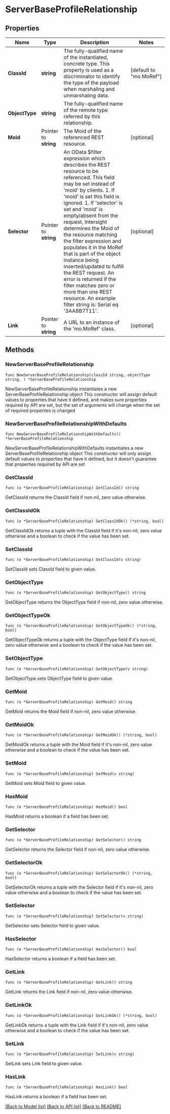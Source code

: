# ServerBaseProfileRelationship

## Properties

Name | Type | Description | Notes
------------ | ------------- | ------------- | -------------
**ClassId** | **string** | The fully-qualified name of the instantiated, concrete type. This property is used as a discriminator to identify the type of the payload when marshaling and unmarshaling data. | [default to "mo.MoRef"]
**ObjectType** | **string** | The fully-qualified name of the remote type referred by this relationship. | 
**Moid** | Pointer to **string** | The Moid of the referenced REST resource. | [optional] 
**Selector** | Pointer to **string** | An OData $filter expression which describes the REST resource to be referenced. This field may be set instead of &#39;moid&#39; by clients. 1. If &#39;moid&#39; is set this field is ignored. 1. If &#39;selector&#39; is set and &#39;moid&#39; is empty/absent from the request, Intersight determines the Moid of the resource matching the filter expression and populates it in the MoRef that is part of the object instance being inserted/updated to fulfill the REST request. An error is returned if the filter matches zero or more than one REST resource. An example filter string is: Serial eq &#39;3AA8B7T11&#39;. | [optional] 
**Link** | Pointer to **string** | A URL to an instance of the &#39;mo.MoRef&#39; class. | [optional] 

## Methods

### NewServerBaseProfileRelationship

`func NewServerBaseProfileRelationship(classId string, objectType string, ) *ServerBaseProfileRelationship`

NewServerBaseProfileRelationship instantiates a new ServerBaseProfileRelationship object
This constructor will assign default values to properties that have it defined,
and makes sure properties required by API are set, but the set of arguments
will change when the set of required properties is changed

### NewServerBaseProfileRelationshipWithDefaults

`func NewServerBaseProfileRelationshipWithDefaults() *ServerBaseProfileRelationship`

NewServerBaseProfileRelationshipWithDefaults instantiates a new ServerBaseProfileRelationship object
This constructor will only assign default values to properties that have it defined,
but it doesn't guarantee that properties required by API are set

### GetClassId

`func (o *ServerBaseProfileRelationship) GetClassId() string`

GetClassId returns the ClassId field if non-nil, zero value otherwise.

### GetClassIdOk

`func (o *ServerBaseProfileRelationship) GetClassIdOk() (*string, bool)`

GetClassIdOk returns a tuple with the ClassId field if it's non-nil, zero value otherwise
and a boolean to check if the value has been set.

### SetClassId

`func (o *ServerBaseProfileRelationship) SetClassId(v string)`

SetClassId sets ClassId field to given value.


### GetObjectType

`func (o *ServerBaseProfileRelationship) GetObjectType() string`

GetObjectType returns the ObjectType field if non-nil, zero value otherwise.

### GetObjectTypeOk

`func (o *ServerBaseProfileRelationship) GetObjectTypeOk() (*string, bool)`

GetObjectTypeOk returns a tuple with the ObjectType field if it's non-nil, zero value otherwise
and a boolean to check if the value has been set.

### SetObjectType

`func (o *ServerBaseProfileRelationship) SetObjectType(v string)`

SetObjectType sets ObjectType field to given value.


### GetMoid

`func (o *ServerBaseProfileRelationship) GetMoid() string`

GetMoid returns the Moid field if non-nil, zero value otherwise.

### GetMoidOk

`func (o *ServerBaseProfileRelationship) GetMoidOk() (*string, bool)`

GetMoidOk returns a tuple with the Moid field if it's non-nil, zero value otherwise
and a boolean to check if the value has been set.

### SetMoid

`func (o *ServerBaseProfileRelationship) SetMoid(v string)`

SetMoid sets Moid field to given value.

### HasMoid

`func (o *ServerBaseProfileRelationship) HasMoid() bool`

HasMoid returns a boolean if a field has been set.

### GetSelector

`func (o *ServerBaseProfileRelationship) GetSelector() string`

GetSelector returns the Selector field if non-nil, zero value otherwise.

### GetSelectorOk

`func (o *ServerBaseProfileRelationship) GetSelectorOk() (*string, bool)`

GetSelectorOk returns a tuple with the Selector field if it's non-nil, zero value otherwise
and a boolean to check if the value has been set.

### SetSelector

`func (o *ServerBaseProfileRelationship) SetSelector(v string)`

SetSelector sets Selector field to given value.

### HasSelector

`func (o *ServerBaseProfileRelationship) HasSelector() bool`

HasSelector returns a boolean if a field has been set.

### GetLink

`func (o *ServerBaseProfileRelationship) GetLink() string`

GetLink returns the Link field if non-nil, zero value otherwise.

### GetLinkOk

`func (o *ServerBaseProfileRelationship) GetLinkOk() (*string, bool)`

GetLinkOk returns a tuple with the Link field if it's non-nil, zero value otherwise
and a boolean to check if the value has been set.

### SetLink

`func (o *ServerBaseProfileRelationship) SetLink(v string)`

SetLink sets Link field to given value.

### HasLink

`func (o *ServerBaseProfileRelationship) HasLink() bool`

HasLink returns a boolean if a field has been set.


[[Back to Model list]](../README.md#documentation-for-models) [[Back to API list]](../README.md#documentation-for-api-endpoints) [[Back to README]](../README.md)


